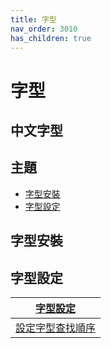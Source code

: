 ```yaml
---
title: 字型
nav_order: 3010
has_children: true
---
```



# 字型


## 中文字型

## 主題

* [字型安裝](#字型安裝)
* [字型設定](#字型設定)


## 字型安裝


## 字型設定

| [字型設定](https://samwhelp.github.io/note-about-lubuntu/read/subject/font/config.html) |
| --- |
| [設定字型查找順序](https://samwhelp.github.io/note-about-lubuntu/read/subject/font/config/font-match-order.html) |
